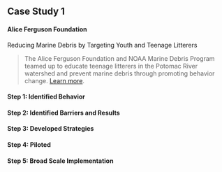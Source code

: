 ## Case Study 1

#### Alice Ferguson Foundation

Reducing Marine Debris by Targeting Youth and Teenage Litterers
> The Alice Ferguson Foundation and NOAA Marine Debris Program teamed up to educate teenage litterers in the Potomac River watershed and prevent marine debris through promoting behavior change. [Learn more][1].

#### Step 1: Identified Behavior

#### Step 2: Identified Barriers and Results

#### Step 3: Developed Strategies

#### Step 4: Piloted

#### Step 5: Broad Scale Implementation

[1]:http://marinedebris.noaa.gov/regional-coordination/reducing-marine-debris-targeting-youth-and-teenage-litterers
